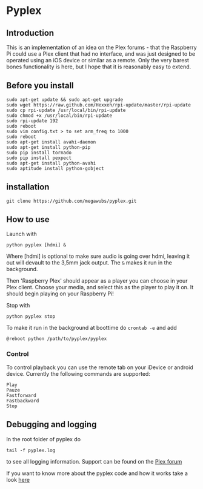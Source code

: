 # Pyplex

## Introduction

This is an implementation of an idea on the Plex forums - that the Raspberry Pi
could use a Plex client that had no interface, and was just designed to be 
operated using an iOS device or similar as a remote. Only the very barest bones
functionality is here, but I hope that it is reasonably easy to extend.

## Before you install

	sudo apt-get update && sudo apt-get upgrade
	sudo wget https://raw.github.com/Hexxeh/rpi-update/master/rpi-update
	sudo cp rpi-update /usr/local/bin/rpi-update
	sudo chmod +x /usr/local/bin/rpi-update 
	sudo rpi-update 192
	sudo reboot
	sudo vim config.txt > to set arm_freq to 1000
	sudo reboot
	sudo apt-get install avahi-daemon
	sudo apt-get install python-pip
	sudo pip install tornado
	sudo pip install pexpect
	sudo apt-get install python-avahi 
	sudo aptitude install python-gobject

## installation

	git clone https://github.com/megawubs/pyplex.git
	
## How to use

Launch with 

    python pyplex [hdmi] &

Where [hdmi] is optional to make sure audio is going
over hdmi, leaving it out will devault to the 3,5mm jack output.
The `&` makes it run in the background.

Then 'Raspberry Plex' should appear as a player you can choose in your Plex
client. Choose your media, and select this as the player to play it on. It should 
begin playing on your Raspberry Pi! 

Stop with 

	python pyplex stop

To make it run in the background at boottime do `crontab -e` and add

	@reboot python /path/to/pyplex/pyplex

### Control

To control playback you can use the remote tab on your iDevice or android device.
Currently the following commands are supported:
```
Play
Pauze
Fastforward
Fastbackward
Stop
```

## Debugging and logging

In the root folder of pyplex do
	
	tail -f pyplex.log

to see all logging information.
Support can be found on the [Plex forum][plexForum] 

If you want to know more about the pyplex code and how it works take a look [here][moreInfo]

[plexForum]: http://forums.plexapp.com/index.php/topic/35906-raspberry-pi
[moreInfo]: https://github.com/megawubs/pyplex/wiki/How-pyplex-works

